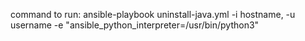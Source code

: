 command to run:
ansible-playbook uninstall-java.yml -i hostname, -u username -e "ansible_python_interpreter=/usr/bin/python3"

